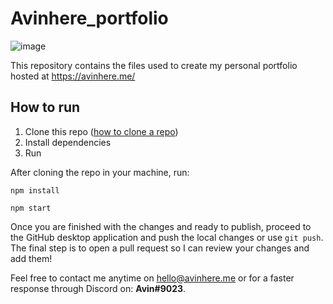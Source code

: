 # Avinhere_portfolio
![image](https://user-images.githubusercontent.com/66766682/193445913-8e9f732c-3781-44d0-a68c-ee6da5570ec9.png)

This repository contains the files used to create my personal portfolio hosted at https://avinhere.me/

## How to run

1. Clone this repo ([how to clone a repo](https://docs.github.com/en/repositories/creating-and-managing-repositories/cloning-a-repository))
2. Install dependencies
3. Run 

After cloning the repo in your machine, run:

```
npm install
```
```
npm start
```

Once you are finished with the changes and ready to publish, proceed to the GitHub desktop application and push the local changes or use `git push`. The final step is to open a pull request so I can review your changes and add them!

Feel free to contact me anytime on hello@avinhere.me or for a faster response through Discord on: **Avin#9023**.
